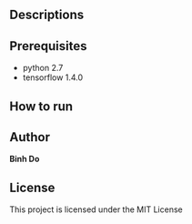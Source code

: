 ## Descriptions
	
## Prerequisites

* python 2.7
* tensorflow 1.4.0

## How to run

## Author

**Binh Do**

## License

This project is licensed under the MIT License

